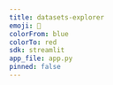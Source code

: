 ```yaml
---
title: datasets-explorer
emoji: 📄
colorFrom: blue
colorTo: red
sdk: streamlit
app_file: app.py
pinned: false
---
```

